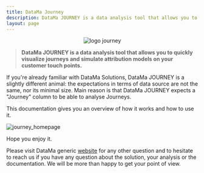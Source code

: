 ```yaml
---
title: DataMa Journey
description: DataMa JOURNEY is a data analysis tool that allows you to quickly visualize journeys and simulate attribution models on your customer touch points.
layout: page
---
```


<center><img src="{{site.url}}/{{site.baseurl}}/core_app/images/DataMa-JOURNEY-Logo-2.png" alt="logo journey" /></center>

> **DataMa JOURNEY is a data analysis tool that allows you to quickly visualize journeys and simulate attribution models on your customer touch points.**

If you're already familiar with DataMa Solutions, DataMa JOURNEY is a slightly different animal: the expectations in terms of data source are not the same, nor its minimal size. Main reason is that DataMa JOURNEY expects a "Journey" column to be able to analyse Journeys.

This documentation gives you an overview of how it works and how to use it.

![journey_homepage]({{site.url}}/{{site.baseurl}}/core_app/images/journey.png)

Hope you enjoy it.

Please visit DataMa generic [website](https://datama.fr/lets-talk/) for any other question and to hesitate to reach us if you have any question about the solution, your analysis or the documentation. We will be more than happy to get your point of view.
